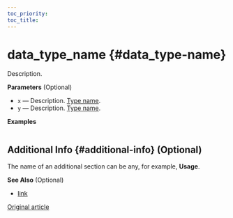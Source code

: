```yaml
---
toc_priority: 
toc_title: 
---
```


# data_type_name {#data_type-name}

Description.

**Parameters** (Optional)

-   `x` — Description. [Type name](relative/path/to/type/dscr.md#type).
-   `y` — Description. [Type name](relative/path/to/type/dscr.md#type).

**Examples**

```sql

```

## Additional Info {#additional-info} (Optional)

The name of an additional section can be any, for example, **Usage**.

**See Also** (Optional)

-   [link](#)

[Original article](https://clickhouse.tech/docs/en/data-types/<data-type-name>/) <!--hide-->
